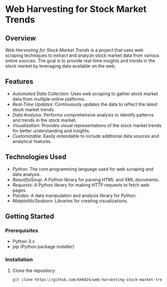 # Web Harvesting for Stock Market Trends

## Overview
*Web Harvesting for Stock Market Trends* is a project that uses web scraping techniques to extract and analyze stock market data from various online sources. The goal is to provide real-time insights and trends in the stock market by leveraging data available on the web.

## Features
- *Automated Data Collection*: Uses web scraping to gather stock market data from multiple online platforms.
- *Real-Time Updates*: Continuously updates the data to reflect the latest stock market trends.
- *Data Analysis*: Performs comprehensive analysis to identify patterns and trends in the stock market.
- *Visualization*: Provides visual representations of the stock market trends for better understanding and insights.
- *Customizable*: Easily extendable to include additional data sources and analytical features.

## Technologies Used
- *Python*: The core programming language used for web scraping and data analysis.
- *BeautifulSoup*: A Python library for parsing HTML and XML documents.
- *Requests*: A Python library for making HTTP requests to fetch web pages.
- *Pandas*: A data manipulation and analysis library for Python.
- *Matplotlib/Seaborn*: Libraries for creating visualizations.

## Getting Started

### Prerequisites
- Python 3.x
- pip (Python package installer)

### Installation
1. Clone the repository:
   ```bash
   git clone https://github.com/kk6024/web-harvesting-stock-market-trends.git
